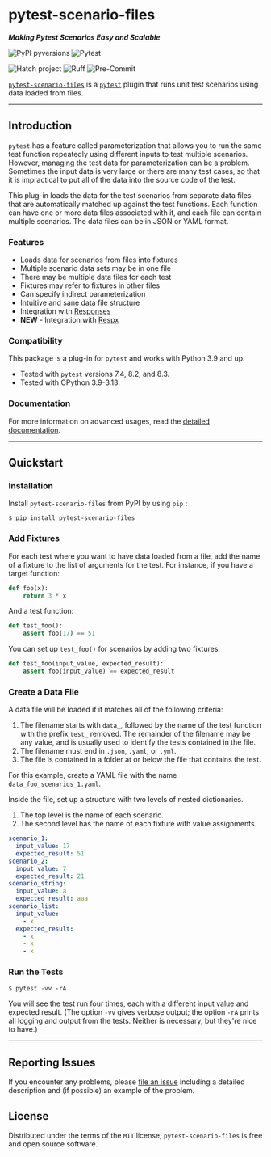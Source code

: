 # pytest-scenario-files

***Making Pytest Scenarios Easy and Scalable***

![PyPI pyversions][link01] ![Pytest][link02]

![Hatch project][link03] ![Ruff][link04] ![Pre-Commit][link05]

[`pytest-scenario-files`][link06] is a [`pytest`][link07] plugin that
runs unit test scenarios using data loaded from files.

______________________________________________________________________

## Introduction

`pytest` has a feature called parameterization that allows you to run
the same test function repeatedly using different inputs to test
multiple scenarios. However, managing the test data for parameterization
can be a problem. Sometimes the input data is very large or there are
many test cases, so that it is impractical to put all of the data into
the source code of the test.

This plug-in loads the data for the test scenarios from separate data
files that are automatically matched up against the test functions. Each
function can have one or more data files associated with it, and each
file can contain multiple scenarios. The data files can be in JSON or
YAML format.

### Features

- Loads data for scenarios from files into fixtures
- Multiple scenario data sets may be in one file
- There may be multiple data files for each test
- Fixtures may refer to fixtures in other files
- Can specify indirect parameterization
- Intuitive and sane data file structure
- Integration with [Responses][link08]
- **NEW** - Integration with [Respx][link09]

### Compatibility

This package is a plug-in for `pytest` and works with Python 3.9 and up.

- Tested with `pytest` versions 7.4, 8.2, and 8.3.
- Tested with CPython 3.9-3.13.

### Documentation

For more information on advanced usages, read the
[detailed documentation][link10].

______________________________________________________________________

## Quickstart

### Installation

Install `pytest-scenario-files` from PyPI by using `pip` :

```
$ pip install pytest-scenario-files
```

### Add Fixtures

For each test where you want to have data loaded from a file, add the
name of a fixture to the list of arguments for the test. For instance,
if you have a target function:

```python
def foo(x):
    return 3 * x
```

And a test function:

```python
def test_foo():
    assert foo(17) == 51
```

You can set up `test_foo()` for scenarios by adding two fixtures:

```python
def test_foo(input_value, expected_result):
    assert foo(input_value) == expected_result
```

### Create a Data File

A data file will be loaded if it matches all of the following criteria:

1. The filename starts with `data_`, followed by the name of the test
   function with the prefix `test_` removed. The remainder of the
   filename may be any value, and is usually used to identify the tests
   contained in the file.
2. The filename must end in `.json`, `.yaml`, or `.yml`.
3. The file is contained in a folder at or below the file that contains
   the test.

For this example, create a YAML file with the name
`data_foo_scenarios_1.yaml`.

Inside the file, set up a structure with two levels of nested
dictionaries.

1. The top level is the name of each scenario.
2. The second level has the name of each fixture with value assignments.

```yaml
scenario_1:
  input_value: 17
  expected_result: 51
scenario_2:
  input_value: 7
  expected_result: 21
scenario_string:
  input_value: a
  expected_result: aaa
scenario_list:
  input_value:
    - x
  expected_result:
    - x
    - x
    - x
```

### Run the Tests

```shell
$ pytest -vv -rA
```

You will see the test run four times, each with a different input value
and expected result. (The option `-vv` gives verbose output; the option
`-rA` prints all logging and output from the tests. Neither is
necessary, but they're nice to have.)

______________________________________________________________________

## Reporting Issues

If you encounter any problems, please [file an issue][link11] including
a detailed description and (if possible) an example of the problem.

## License

Distributed under the terms of the `MIT` license,
`pytest-scenario-files` is free and open source software.

[link01]: https://img.shields.io/pypi/pyversions/pytest-scenario-files.svg
[link02]: https://img.shields.io/badge/Pytest-Plug--in-orange?logo=pytest
[link03]: https://img.shields.io/badge/%F0%9F%A5%9A-Hatch-4051b5.svg
[link04]: https://img.shields.io/endpoint?url=https://raw.githubusercontent.com/astral-sh/ruff/main/assets/badge/v2.json
[link05]: https://img.shields.io/badge/pre--commit-enabled-brightgreen?logo=pre-commit
[link06]: https://github.com/paulsuh/pytest-scenario-files
[link07]: https://docs.pytest.org/en/stable/index.html
[link08]: https://github.com/getsentry/responses/tree/master
[link09]: https://github.com/lundberg/respx/tree/master
[link10]: https://pytest-scenario-files.mspex.net/
[link11]: https://github.com/paulsuh/pytest-scenario-files/issues
